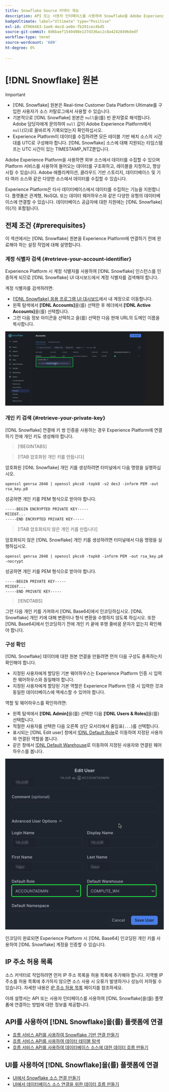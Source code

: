 ```yaml
---
title: Snowflake Source 커넥터 개요
description: API 또는 사용자 인터페이스를 사용하여 Snowflake을 Adobe Experience Platform에 연결하는 방법을 알아봅니다.
badgeUltimate: label="Ultimate" type="Positive"
exl-id: df066463-1ae6-4ecd-ae0e-fb291cec4bd5
source-git-commit: 8d6baef1549498e137d336ac2c8a42428496dedf
workflow-type: tm+mt
source-wordcount: '689'
ht-degree: 0%

---
```


# [!DNL Snowflake] 원본

>[!IMPORTANT]
>
>* [!DNL Snowflake] 원본은 Real-time Customer Data Platform Ultimate를 구입한 사용자가 소스 카탈로그에서 사용할 수 있습니다.
>* 기본적으로 [!DNL Snowflake] 원본은 `null`을(를) 빈 문자열로 해석합니다. Adobe 담당자에게 문의하여 `null` 값이 Adobe Experience Platform에서 `null`(으)로 올바르게 기록되었는지 확인하십시오.
>* Experience Platform이 데이터를 수집하려면 모든 테이블 기반 배치 소스의 시간대를 UTC로 구성해야 합니다. [!DNL Snowflake] 소스에 대해 지원되는 타임스탬프는 UTC 시간이 있는 TIMESTAMP_NTZ뿐입니다.

Adobe Experience Platform을 사용하면 외부 소스에서 데이터를 수집할 수 있으며 Platform 서비스를 사용하여 들어오는 데이터를 구조화하고, 레이블을 지정하고, 향상시킬 수 있습니다. Adobe 애플리케이션, 클라우드 기반 스토리지, 데이터베이스 및 기타 여러 소스와 같은 다양한 소스에서 데이터를 수집할 수 있습니다.

Experience Platform은 타사 데이터베이스에서 데이터를 수집하는 기능을 지원합니다. 플랫폼은 관계형, NoSQL 또는 데이터 웨어하우스와 같은 다양한 유형의 데이터베이스에 연결할 수 있습니다. 데이터베이스 공급자에 대한 지원에는 [!DNL Snowflake]이(가) 포함됩니다.

## 전제 조건 {#prerequisites}

이 섹션에서는 [!DNL Snowflake] 원본을 Experience Platform에 연결하기 전에 완료해야 하는 설정 작업에 대해 설명합니다.

### 계정 식별자 검색 {#retrieve-your-account-identifier}

Experience Platform 시 계정 식별자를 사용하여 [!DNL Snowflake] 인스턴스를 인증하게 되므로 [!DNL Snowflake] UI 대시보드에서 계정 식별자를 검색해야 합니다.

계정 식별자를 검색하려면:

* [[!DNL Snowflake] 응용 프로그램 UI 대시보드](https://app.snowflake.com/)에서 내 계정으로 이동합니다.
* 왼쪽 탐색에서 **[!DNL Accounts]**&#x200B;을(를) 선택한 후 헤더에서 **[!DNL Active Accounts]**&#x200B;을(를) 선택합니다.
* 그런 다음 정보 아이콘을 선택하고 을(를) 선택한 다음 현재 URL의 도메인 이름을 복사합니다.

![Snowflake 이름이 선택된 도메인 UI 대시보드입니다.](../../images/tutorials/create/snowflake/snowflake-dashboard.png)

### 개인 키 검색 {#retrieve-your-private-key}

[!DNL Snowflake] 연결에 키 쌍 인증을 사용하는 경우 Experience Platform에 연결하기 전에 개인 키도 생성해야 합니다.

>[!BEGINTABS]

>[!TAB 암호화된 개인 키를 만듭니다]

암호화된 [!DNL Snowflake] 개인 키를 생성하려면 터미널에서 다음 명령을 실행하십시오.

```shell
openssl genrsa 2048 | openssl pkcs8 -topk8 -v2 des3 -inform PEM -out rsa_key.p8
```

성공하면 개인 키를 PEM 형식으로 받아야 합니다.

```shell
-----BEGIN ENCRYPTED PRIVATE KEY-----
MIIE6T...
-----END ENCRYPTED PRIVATE KEY-----
```

>[!TAB 암호화되지 않은 개인 키를 만듭니다]

암호화되지 않은 [!DNL Snowflake] 개인 키를 생성하려면 터미널에서 다음 명령을 실행하십시오.

```shell
openssl genrsa 2048 | openssl pkcs8 -topk8 -inform PEM -out rsa_key.p8 -nocrypt
```

성공하면 개인 키를 PEM 형식으로 받아야 합니다.

```shell
-----BEGIN PRIVATE KEY-----
MIIE6T...
-----END PRIVATE KEY-----
```

>[!ENDTABS]

그런 다음 개인 키를 가져와서 [!DNL Base64]에서 인코딩하십시오. [!DNL Snowflake] 개인 키에 대해 변환이나 형식 변환을 수행하지 않도록 하십시오. 또한 [!DNL Base64]에서 인코딩하기 전에 개인 키 끝에 후행 줄바꿈 문자가 없는지 확인해야 합니다.

### 구성 확인

[!DNL Snowflake] 데이터에 대한 원본 연결을 만들려면 먼저 다음 구성도 충족하는지 확인해야 합니다.

* 지정된 사용자에게 할당된 기본 웨어하우스는 Experience Platform 인증 시 입력한 웨어하우스와 동일해야 합니다.
* 지정된 사용자에게 할당된 기본 역할은 Experience Platform 인증 시 입력한 것과 동일한 데이터베이스에 액세스할 수 있어야 합니다.

역할 및 웨어하우스를 확인하려면:

* 왼쪽 탐색에서 **[!DNL Admin]**&#x200B;을(를) 선택한 다음 **[!DNL Users & Roles]**&#x200B;을(를) 선택합니다.
* 적절한 사용자를 선택한 다음 오른쪽 상단 모서리에서 줄임표(`...`)를 선택합니다.
* 표시되는 [!DNL Edit user] 창에서 [!DNL Default Role](으)로 이동하여 지정된 사용자와 연결된 역할을 봅니다.
* 같은 창에서 [!DNL Default Warehouse](으)로 이동하여 지정된 사용자와 연결된 웨어하우스를 봅니다.

![Snowflake 및 웨어하우스를 확인할 수 있는 역할 UI입니다.](../../images/tutorials/create/snowflake/snowflake-configs.png)

인코딩이 완료되면 Experience Platform 시 [!DNL Base64] 인코딩된 개인 키를 사용하여 [!DNL Snowflake] 계정을 인증할 수 있습니다.

## IP 주소 허용 목록

소스 커넥터로 작업하려면 먼저 IP 주소 목록을 허용 목록에 추가해야 합니다. 지역별 IP 주소를 허용 목록에 추가하지 않으면 소스 사용 시 오류가 발생하거나 성능이 저하될 수 있습니다. 자세한 내용은 [IP 주소 허용 목록](../../ip-address-allow-list.md) 페이지를 참조하세요.

아래 설명서는 API 또는 사용자 인터페이스를 사용하여 [!DNL Snowflake]을(를) 플랫폼에 연결하는 방법에 대한 정보를 제공합니다.

## API를 사용하여 [!DNL Snowflake]을(를) 플랫폼에 연결

* [흐름 서비스 API를 사용하여 Snowflake 기반 연결 만들기](../../tutorials/api/create/databases/snowflake.md)
* [흐름 서비스 API를 사용하여 데이터 테이블 탐색](../../tutorials/api/explore/tabular.md)
* [흐름 서비스 API를 사용하여 데이터베이스 소스에 대한 데이터 흐름 만들기](../../tutorials/api/collect/database-nosql.md)

## UI를 사용하여 [!DNL Snowflake]을(를) 플랫폼에 연결

* [UI에서 Snowflake 소스 연결 만들기](../../tutorials/ui/create/databases/snowflake.md)
* [UI에서 데이터베이스 소스 연결을 위한 데이터 흐름 만들기](../../tutorials/ui/dataflow/databases.md)
